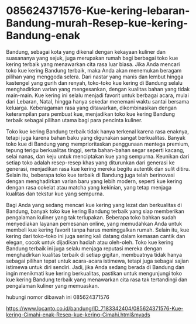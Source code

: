 # 085624371576-Kue-kering-lebaran-Bandung-murah-Resep-kue-kering-Bandung-enak

Bandung, sebagai kota yang dikenal dengan kekayaan kuliner dan suasananya yang sejuk, juga merupakan rumah bagi berbagai toko kue kering terbaik yang menawarkan cita rasa luar biasa. Jika Anda mencari toko kue kering Bandung terbaik, maka Anda akan menemukan beragam pilihan yang menggoda selera. Dari nastar yang manis dan lembut hingga kastengel yang gurih dan renyah, toko-toko kue kering di Bandung selalu menghadirkan varian yang mengesankan, dengan kualitas bahan yang tidak main-main. Kue kering ini selalu menjadi favorit untuk berbagai acara, mulai dari Lebaran, Natal, hingga hanya sekedar menemani waktu santai bersama keluarga. Keberagaman rasa yang ditawarkan, dikombinasikan dengan keterampilan para pembuat kue, menjadikan toko kue kering Bandung terbaik sebagai pilihan utama bagi para pencinta kuliner.

Toko kue kering Bandung terbaik tidak hanya terkenal karena rasa enaknya, tetapi juga karena bahan baku yang digunakan sangat berkualitas. Banyak toko kue di Bandung yang memprioritaskan penggunaan mentega premium, tepung terigu berkualitas tinggi, serta bahan-bahan segar seperti kacang, selai nanas, dan keju untuk menciptakan kue yang sempurna. Keunikan dari setiap toko adalah resep-resep khas yang diturunkan dari generasi ke generasi, menjadikan rasa kue kering mereka begitu autentik dan sulit ditiru. Selain itu, beberapa toko kue terbaik di Bandung juga telah berinovasi dengan menghadirkan varian baru yang lebih modern, seperti kue kering dengan rasa cokelat atau matcha yang kekinian, yang tetap menjaga kualitas dan tekstur kue yang sempurna.

Bagi Anda yang sedang mencari kue kering yang lezat dan berkualitas di Bandung, banyak toko kue kering Bandung terbaik yang siap memberikan pengalaman kuliner yang tak terlupakan. Beberapa toko bahkan sudah menyediakan layanan pemesanan online, yang memudahkan Anda untuk membeli kue kering favorit tanpa harus meninggalkan rumah. Selain itu, kue kering dari toko-toko ini juga sering kali datang dalam kemasan cantik dan elegan, cocok untuk dijadikan hadiah atau oleh-oleh. Toko kue kering Bandung terbaik ini juga selalu menjaga reputasi mereka dengan menghadirkan kualitas terbaik di setiap gigitan, membuatnya tidak hanya sebagai pilihan tepat untuk acara-acara istimewa, tetapi juga sebagai sajian istimewa untuk diri sendiri. Jadi, jika Anda sedang berada di Bandung dan ingin menikmati kue kering berkualitas, pastikan untuk mengunjungi toko kue kering Bandung terbaik yang menawarkan cita rasa tak tertandingi dan pengalaman kuliner yang memuaskan.

hubungi nomor dibawah ini
085624371576

https://www.locanto.co.id/bandung/ID_7183342404/085624371576-Kue-kering-Cimahi-enak-Resep-kue-kering-Cimahi.html&myads
